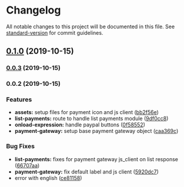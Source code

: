 # Changelog

All notable changes to this project will be documented in this file. See [standard-version](https://github.com/conventional-changelog/standard-version) for commit guidelines.

## [0.1.0](https://github.com/ecomclub/app-paypal/compare/v0.0.3...v0.1.0) (2019-10-15)

### [0.0.3](https://github.com/ecomclub/app-paypal/compare/v0.0.2...v0.0.3) (2019-10-15)

### 0.0.2 (2019-10-15)


### Features

* **assets:** setup files for payment icon and js client ([bb2f56e](https://github.com/ecomclub/app-paypal/commit/bb2f56e61e1cf5d7805f77541e7ff84df79a0396))
* **list-payments:** route to handle list payments module ([9df0cc8](https://github.com/ecomclub/app-paypal/commit/9df0cc8f8ce59d37e0af54e3659377eb8349fafb))
* **onload-expression:** handle paypal buttons ([0f58552](https://github.com/ecomclub/app-paypal/commit/0f5855218c9d765be1220384e9a5d0c21d4ccb9d))
* **payment-gateway:** setup base payment gateway object ([caa369c](https://github.com/ecomclub/app-paypal/commit/caa369ce0f0cc956e1a0b25e0639fdf78a6cf954))


### Bug Fixes

* **list-payments:** fixes for payment gateway js_client on list response ([66707aa](https://github.com/ecomclub/app-paypal/commit/66707aae8823ac6d43b5ee9c7f9bd82ffb094e87))
* **payment-gateway:** fix default label and js client ([5920dc7](https://github.com/ecomclub/app-paypal/commit/5920dc7aaf66d4acce130019fd523b26dfd52874))
* error with english ([ce81158](https://github.com/ecomclub/app-paypal/commit/ce811581a91d596aa122ff39f675ee5702622b4a))
